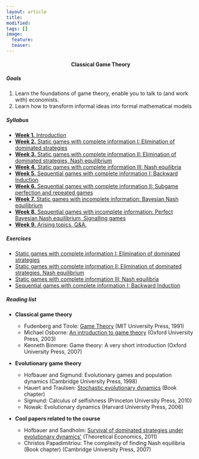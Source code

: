 ```yaml
---
layout: article
title:
modified:
tags: []
image:
  feature:
  teaser:
---
```


<center><h4>Classical Game Theory</h4></center>

<h5>Goals</h5>

1. Learn the foundations of game theory, enable you to talk to (and work with) economists.
2. Learn how to transform informal ideas into formal mathematical models


<h5>Syllabus</h5>

- [**Week 1.** Introduction](notes/Game_Theory_1.pdf)
- [**Week 2.** Static games with complete information I: Elimination of dominated strategies](notes/Game_Theory_2.pdf)
- [**Week 3.** Static games with complete information II: Elimination of dominated strategies, Nash equilibrium](notes/Game_Theory_3.pdf)
- [**Week 4.** Static games with complete information III: Nash equilibria](notes/Game_Theory_4.pdf)
- [**Week 5.** Sequential games with complete information I: Backward Induction](notes/Game_Theory_5.pdf)
- [**Week 6.** Sequential games with complete information II: Subgame perfection and repeated games]()
- [**Week 7.** Static games with incomplete information: Bayesian Nash equilibrium]()
- [**Week 8.** Sequential games with incomplete information: Perfect Bayesian Nash equilibrium, Signalling games]()
- [**Week 9.** Arising topics, Q&A.]()

<h5>Exercises</h5>

- [Static games with complete information I: Elimination of dominated strategies](exercises/w2.pdf)
- [Static games with complete information II: Elimination of dominated strategies, Nash equilibrium](exercises/w3.pdf)
- [Static games with complete information III: Nash equilibria](exercises/w4.pdf)
- [Sequential games with complete information I: Backward Induction](exercises/w5.pdf)


<h5>Reading list</h5>

- **Classical game theory**
  - Fudenberg and Tirole: [Game Theory](https://homepage.univie.ac.at/Mariya.Teteryatnikova/WS2011/FT.pdf) (MIT University Press, 1991)
  - Michael Osborne: [An introduction to game theory](https://mathematicalolympiads.files.wordpress.com/2012/08/martin_j-_osborne-an_introduction_to_game_theory-oxford_university_press_usa2003.pdf) (Oxford University Press, 2003)
  - Kenneth Binmore: Game theory: A very short introduction (Oxford University Press, 2007)


- **Evolutionary game theory**
  - Hofbauer and Sigmund: Evolutionary games and population dynamics (Cambridge University Press, 1998)
  - Hauert and Traulsen: [Stochastic evolutionary dynamics](https://www.math.ubc.ca/~hauert/publications/preprints/traulsen_09.pdf) (Book chapter)
  - Sigmund: Calculus of selfishness (Princeton University Press, 2010)
  - Nowak: Evolutionary dynamics (Harvard University Press, 2006)


- **Cool papers related to the course**
  - Hofbauer and Sandholm: [Survival of dominated strategies under evolutionary dynamics'](https://econtheory.org/ojs/index.php/te/article/viewFile/20110341/5736/193) (Theoretical Economics, 2011)
  - Christos Papadimitriou: The complexity of finding Nash equilibria (Book chapter) (Cambridge University Press, 2007)